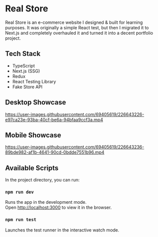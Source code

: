 # Real Store

Real Store is an e-commerce website I designed & built for learning purposes. It was originally a simple React test, but then I migrated it to Next.js and completely overhauled it and turned it into a decent portfolio project.

## Tech Stack
- TypeScript
- Next.js (SSG)
- Redux
- React Testing Library
- Fake Store API

## Desktop Showcase
https://user-images.githubusercontent.com/69405619/226643226-e97ca23e-93ba-40cf-be6a-94bfaa9ccf3a.mp4


## Mobile Showcase
https://user-images.githubusercontent.com/69405619/226643236-89bde982-af1b-4641-90cd-0bdde7551b96.mp4

## Available Scripts

In the project directory, you can run:

### `npm run dev`

Runs the app in the development mode.\
Open [http://localhost:3000](http://localhost:3000) to view it in the browser.

### `npm run test`

Launches the test runner in the interactive watch mode.
